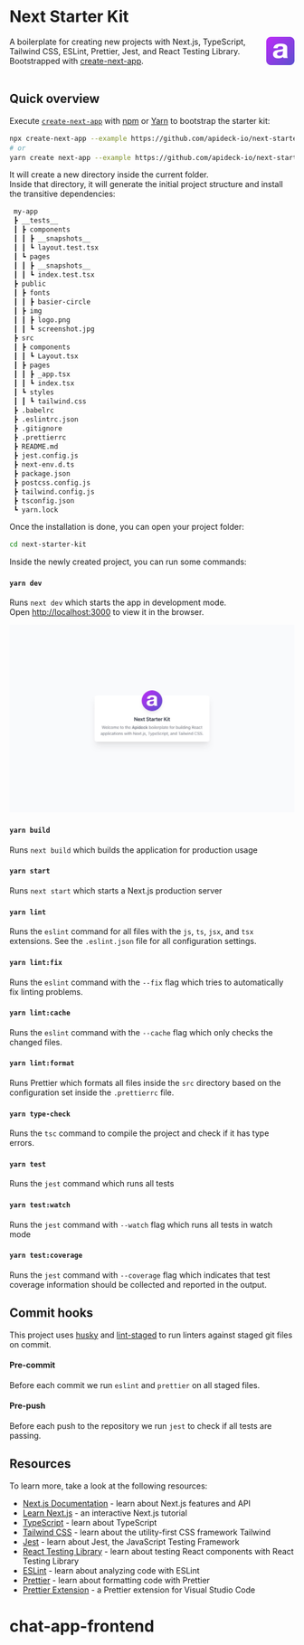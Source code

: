 # Next Starter Kit

<img alt="Logo" align="right" src="./public/img/logo.png" width="10%" />

A boilerplate for creating new projects with Next.js, TypeScript, Tailwind CSS, ESLint, Prettier, Jest, and React Testing Library. Bootstrapped with [create-next-app](https://nextjs.org/docs/api-reference/create-next-app).
<br>
<br>

## Quick overview

Execute [`create-next-app`](https://github.com/vercel/next.js/tree/canary/packages/create-next-app) with [npm](https://docs.npmjs.com/cli/init) or [Yarn](https://yarnpkg.com/lang/en/docs/cli/create/) to bootstrap the starter kit:

```bash
npx create-next-app --example https://github.com/apideck-io/next-starter-kit
# or
yarn create next-app --example https://github.com/apideck-io/next-starter-kit
```

It will create a new directory inside the current folder.<br>
Inside that directory, it will generate the initial project structure and install the transitive dependencies:

```
 my-app
 ┣ __tests__
 ┃ ┣ components
 ┃ ┃ ┣ __snapshots__
 ┃ ┃ ┗ layout.test.tsx
 ┃ ┗ pages
 ┃ ┃ ┣ __snapshots__
 ┃ ┃ ┗ index.test.tsx
 ┣ public
 ┃ ┣ fonts
 ┃ ┃ ┣ basier-circle
 ┃ ┣ img
 ┃ ┃ ┣ logo.png
 ┃ ┃ ┗ screenshot.jpg
 ┣ src
 ┃ ┣ components
 ┃ ┃ ┗ Layout.tsx
 ┃ ┣ pages
 ┃ ┃ ┣ _app.tsx
 ┃ ┃ ┗ index.tsx
 ┃ ┗ styles
 ┃ ┃ ┗ tailwind.css
 ┣ .babelrc
 ┣ .eslintrc.json
 ┣ .gitignore
 ┣ .prettierrc
 ┣ README.md
 ┣ jest.config.js
 ┣ next-env.d.ts
 ┣ package.json
 ┣ postcss.config.js
 ┣ tailwind.config.js
 ┣ tsconfig.json
 ┗ yarn.lock
```

Once the installation is done, you can open your project folder:

```sh
cd next-starter-kit
```

Inside the newly created project, you can run some commands:

#### `yarn dev`

Runs `next dev` which starts the app in development mode.<br>
Open [http://localhost:3000](http://localhost:3000) to view it in the browser.

<img alt="Screenshot" src="./public/img/screenshot.jpg" />

#### `yarn build`

Runs `next build` which builds the application for production usage

#### `yarn start`

Runs `next start` which starts a Next.js production server

#### `yarn lint`

Runs the `eslint` command for all files with the `js`, `ts`, `jsx`, and `tsx` extensions. See the `.eslint.json` file for all configuration settings.

#### `yarn lint:fix`

Runs the `eslint` command with the `--fix` flag which tries to automatically fix linting problems.

#### `yarn lint:cache`

Runs the `eslint` command with the `--cache` flag which only checks the changed files.

#### `yarn lint:format`

Runs Prettier which formats all files inside the `src` directory based on the configuration set inside the `.prettierrc` file.

#### `yarn type-check`

Runs the `tsc` command to compile the project and check if it has type errors.

#### `yarn test`

Runs the `jest` command which runs all tests

#### `yarn test:watch`

Runs the `jest` command with `--watch` flag which runs all tests in watch mode

#### `yarn test:coverage`

Runs the `jest` command with `--coverage` flag which indicates that test coverage information should be collected and reported in the output.

## Commit hooks

This project uses [husky](https://github.com/typicode/husky) and [lint-staged](https://github.com/okonet/lint-staged) to run linters against staged git files on commit.

#### Pre-commit

Before each commit we run `eslint` and `prettier` on all staged files.

#### Pre-push

Before each push to the repository we run `jest` to check if all tests are passing.

## Resources

To learn more, take a look at the following resources:

- [Next.js Documentation](https://nextjs.org/docs) - learn about Next.js features and API
- [Learn Next.js](https://nextjs.org/learn) - an interactive Next.js tutorial
- [TypeScript](https://www.typescriptlang.org/) - learn about TypeScript
- [Tailwind CSS](https://tailwindcss.com/) - learn about the utility-first CSS framework Tailwind
- [Jest](https://jestjs.io/) - learn about Jest, the JavaScript Testing Framework
- [React Testing Library](https://testing-library.com/docs/react-testing-library/intro/) - learn about testing React components with React Testing Library
- [ESLint](https://eslint.org/) - learn about analyzing code with ESLint
- [Prettier](https://eslint.org/) - learn about formatting code with Prettier
- [Prettier Extension](https://marketplace.visualstudio.com/items?itemName=esbenp.prettier-vscode) - a Prettier extension for Visual Studio Code
# chat-app-frontend
